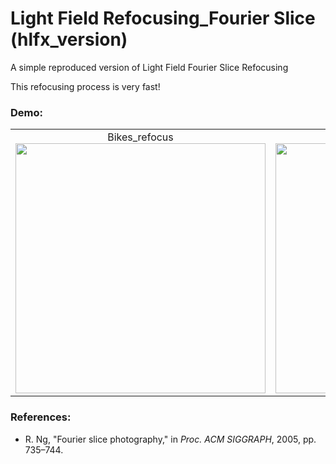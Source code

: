 # Light Field Refocusing_Fourier Slice (hlfx_version)
A simple reproduced version of Light Field Fourier Slice Refocusing

This refocusing process is very fast!

### Demo:
<table border="0">
    <tr>
    <td ><center>Bikes_refocus<img src="https://github.com/GilbertRC/Light-Field-Fourier-Slice-Refocusing-hlfx_version/blob/master/Bikes_refocus.gif" width="400"></center></td>
    <td ><center>Bikes_refocusFFT<img src="https://github.com/GilbertRC/Light-Field-Fourier-Slice-Refocusing-hlfx_version/blob/master/Bikes_refocusFFT.gif" width="400"></center></td>
    </tr>
</table>

### References:
* R. Ng, "Fourier slice photography," in *Proc. ACM SIGGRAPH*, 2005, pp. 735–744.
